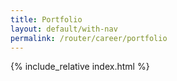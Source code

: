```yaml
---
title: Portfolio 
layout: default/with-nav
permalink: /router/career/portfolio
---
```


<style>
  {% include_relative index.css %}
</style>

{% include_relative index.html %}